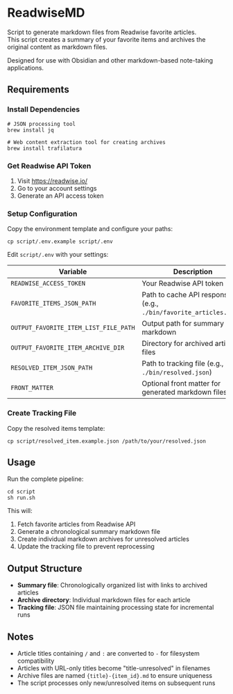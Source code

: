# ReadwiseMD

Script to generate markdown files from Readwise favorite articles.  
This script creates a summary of your favorite items and archives the original content as markdown files.

Designed for use with Obsidian and other markdown-based note-taking applications.

## Requirements

### Install Dependencies

```shell
# JSON processing tool
brew install jq

# Web content extraction tool for creating archives
brew install trafilatura
```

### Get Readwise API Token

1. Visit https://readwise.io/
2. Go to your account settings
3. Generate an API access token

### Setup Configuration

Copy the environment template and configure your paths:

```shell
cp script/.env.example script/.env
```

Edit `script/.env` with your settings:

| Variable | Description |
|----------|-------------|
| `READWISE_ACCESS_TOKEN` | Your Readwise API token |
| `FAVORITE_ITEMS_JSON_PATH` | Path to cache API responses (e.g., `./bin/favorite_articles.json`) |
| `OUTPUT_FAVORITE_ITEM_LIST_FILE_PATH` | Output path for summary markdown |
| `OUTPUT_FAVORITE_ITEM_ARCHIVE_DIR` | Directory for archived article files |
| `RESOLVED_ITEM_JSON_PATH` | Path to tracking file (e.g., `./bin/resolved.json`) |
| `FRONT_MATTER` | Optional front matter for generated markdown files |

### Create Tracking File

Copy the resolved items template:

```shell
cp script/resolved_item.example.json /path/to/your/resolved.json
```

## Usage

Run the complete pipeline:

```shell
cd script
sh run.sh
```

This will:
1. Fetch favorite articles from Readwise API
2. Generate a chronological summary markdown file
3. Create individual markdown archives for unresolved articles
4. Update the tracking file to prevent reprocessing

## Output Structure

- **Summary file**: Chronologically organized list with links to archived articles
- **Archive directory**: Individual markdown files for each article
- **Tracking file**: JSON file maintaining processing state for incremental runs

## Notes

- Article titles containing `/` and `:` are converted to `-` for filesystem compatibility
- Articles with URL-only titles become "title-unresolved" in filenames
- Archive files are named `{title}-{item_id}.md` to ensure uniqueness
- The script processes only new/unresolved items on subsequent runs
